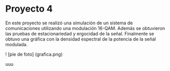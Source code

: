 # Proyecto 4
En este proyecto se realizó una simulación de un sistema de comunicaciones utilizando una modulación 16-QAM.
Además se obtuvieron las pruebas de estacionariedad y ergocidad de la señal. Finalmente se obtuvo una gráfica con la densidad espectral de la potencia de la señal modulada.

! [pie de foto] (grafica.png)


uuu

